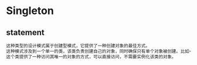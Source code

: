 # Singleton

## statement
```txt
这种类型的设计模式属于创建型模式，它提供了一种创建对象的最佳方式。
这种模式涉及到一个单一的类，该类负责创建自己的对象，同时确保只有单个对象被创建。比如一个文件只能有一个实例化对象
这个类提供了一种访问其唯一的对象的方式，可以直接访问，不需要实例化该类的对象。
```